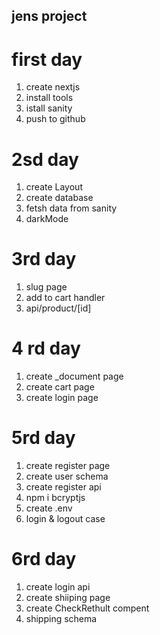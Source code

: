 ## jens project 


# first day 
1. create nextjs 
2. install tools 
3. istall  sanity
4. push to github
# 2sd day
1. create Layout
2. create database
3. fetsh data from sanity
4. darkMode
# 3rd day
1. slug page 
2. add to cart handler
3. api/product/[id]
# 4 rd day
1. create _document page
2. create cart page
3. create login page 
# 5rd day
1. create register page
2. create user schema
3. create register api
4. npm i bcryptjs
5. create .env
6. login & logout case
# 6rd day
1. create login api
2. create shiiping page
3. create CheckRethult compent
4. shipping schema

